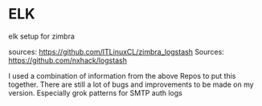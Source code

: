 # ELK
elk setup for zimbra

sources: https://github.com/ITLinuxCL/zimbra_logstash
Sources: https://github.com/nxhack/logstash

I used a combination of information from the above Repos to put this together. There are still a lot of bugs and improvements to be made on my version. Especially grok patterns for SMTP auth logs
